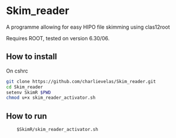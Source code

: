 # Skim_reader
A programme allowing for easy HIPO file skimming using clas12root

Requires ROOT, tested on version 6.30/06.

## How to install
On cshrc
```sh
git clone https://github.com/charlievelas/Skim_reader.git
cd Skim_reader
setenv SkimR $PWD
chmod u+x skim_reader_activator.sh
```

## How to run
        $SkimR/skim_reader_activator.sh

